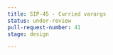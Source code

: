 ```yaml
---
title: SIP-45 - Curried varargs
status: under-review
pull-request-number: 41
stage: design

---
```

